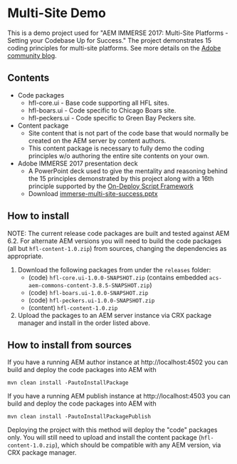 # Multi-Site Demo

This is a demo project used for "AEM IMMERSE 2017: Multi-Site Platforms - Setting your Codebase Up for Success."
The project demonstrates 15 coding principles for multi-site platforms.  See more details on the
[Adobe community blog](http://blogs.adobe.com/contentmanagement/2017/04/24/aem-multi-site-tips-tricks-preview-immerse-2017).

## Contents

- Code packages
    - hfl-core.ui - Base code supporting all HFL sites.
    - hfl-boars.ui - Code specific to Chicago Boars site.
    - hfl-peckers.ui - Code specific to Green Bay Peckers site.
- Content package
    - Site content that is not part of the code base that would normally be created on the AEM server by
      content authors.
    - This content package is necessary to fully demo the coding principles w/o authoring the entire site contents
      on your own.
- Adobe IMMERSE 2017 presentation deck
    - A PowerPoint deck used to give the mentality and reasoning behind the 15 principles demonstrated by this project
      along with a 16th principle supported by the
      [On-Deploy Script Framework](https://github.com/HS2-SOLUTIONS/hs2-aem-commons/tree/master/on-deploy-scripts-framework)
    - Download [immerse-multi-site-success.pptx](https://github.com/HS2-SOLUTIONS/hs2-aem-commons/blob/master/multi-site-demo/releases/immerse-multi-site-success.pptx?raw=true)

## How to install

NOTE: The current release code packages are built and tested against AEM 6.2. For alternate AEM versions you will need
to build the code packages (all but `hfl-content-1.0.zip`) from sources, changing the dependencies as appropriate.

1. Download the following packages from under the `releases` folder:
    - (code) `hfl-core.ui-1.0.0-SNAPSHOT.zip` (contains embedded `acs-aem-commons-content-3.8.5-SNAPSHOT.zip`)
    - (code) `hfl-boars.ui-1.0.0-SNAPSHOT.zip`
    - (code) `hfl-peckers.ui-1.0.0-SNAPSHOT.zip`
    - (content) `hfl-content-1.0.zip`
1. Upload the packages to an AEM server instance via CRX package manager and install in the order listed above.

## How to install from sources

If you have a running AEM author instance at http://localhost:4502 you can build and deploy the code packages
into AEM with  

    mvn clean install -PautoInstallPackage
    
If you have a running AEM publish instance at http://localhost:4503 you can build and deploy the code packages
into AEM with  

    mvn clean install -PautoInstallPackagePublish
    
Deploying the project with this method will deploy the "code" packages only.  You will still need to upload and install
the content package (`hfl-content-1.0.zip`), which should be compatible with any AEM version, via CRX package manager.